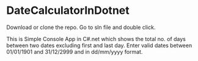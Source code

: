 # DateCalculatorInDotnet

Download or clone the repo. Go to sln file and double click. 

This is Simple Console App in C#.net which shows the total no. of days between two dates excluding first and last day.
Enter valid dates between 01/01/1901 and 31/12/2999 and in dd/mm/yyyy format.
